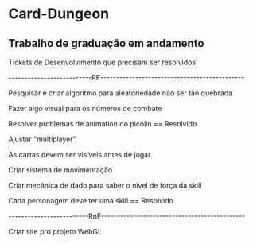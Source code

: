 # Card-Dungeon
 Trabalho de graduação em andamento
 ----------------------------------------------------
 Tickets de Desenvolvimento que precisam ser resolvidos:

--------------------------RF---------------------------------------------

Pesquisar e criar algoritmo para aleatoriedade não ser tão quebrada

Fazer algo visual para os números de combate

Resolver problemas de animation do picolin 
== Resolvido

Ajustar "multiplayer"

As cartas devem ser visíveis antes de jogar

Criar sistema de movimentação

Criar mecânica de dado para saber o nível de força da skill

Cada personagem deve ter uma skill 
== Resolvido

-------------------------RnF---------------------------------------------

Criar site pro projeto WebGL

